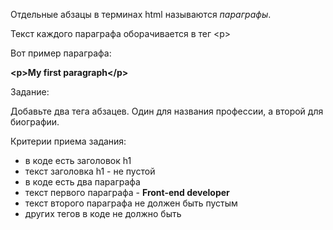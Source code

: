 Отдельные абзацы в терминах html называются *параграфы*.

Текст каждого параграфа оборачивается в тег &lt;p&gt;

Вот пример параграфа:

**&lt;p&gt;My first paragraph&lt;/p&gt;**

Задание:

Добавьте два тега абзацев. Один для названия профессии, а второй для биографии.

Критерии приема задания:

- в коде есть заголовок h1
- текст заголовка h1 - не пустой
- в коде есть два параграфа
- текст первого параграфа - **Front-end developer**
- текст второго параграфа не должен быть пустым
- других тегов в коде не должно быть